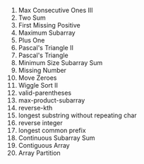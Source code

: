 1) Max Consecutive Ones III
2) Two Sum
3) First Missing Positive
4) Maximum Subarray
5) Plus One
6) Pascal's Triangle II
7) Pascal's Triangle
8) Minimum Size Subarray Sum
9) Missing Number
10) Move Zeroes
11) Wiggle Sort II
12) valid-parentheses
13) max-product-subarray
14) reverse-kth
15) longest substring without repeating char
16) reverse integer
17) longest common prefix
18) Continuous Subarray Sum
19) Contiguous Array
20) Array Partition
